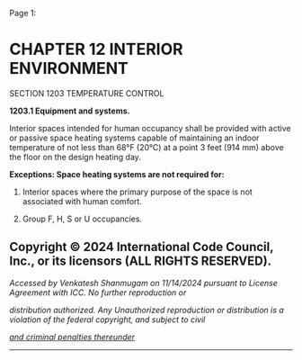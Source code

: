 Page 1:

# CHAPTER 12 INTERIOR ENVIRONMENT

 SECTION 1203
 TEMPERATURE CONTROL


**1203.1 Equipment and systems.**


Interior spaces intended for human occupancy shall be provided with active or passive space heating systems capable of
maintaining an indoor temperature of not less than 68°F (20°C) at a point 3 feet (914 mm) above the floor on the design
heating day.


**Exceptions: Space heating systems are not required for:**

1. Interior spaces where the primary purpose of the space is not associated with human comfort.

2. Group F, H, S or U occupancies.


## Copyright © 2024 International Code Council, Inc., or its licensors (ALL RIGHTS RESERVED).

_Accessed by Venkatesh Shanmugam on 11/14/2024 pursuant to License Agreement with ICC. No further reproduction or_

_distribution authorized. Any Unauthorized reproduction or distribution is a violation of the federal copyright, and subject to civil_

_[and criminal penalties thereunder](http://codes.iccsafe.org/content/VACC2021P1/chapter-12-interior-environment#VACC2021P1_Ch12_Sec1203)_


-----



